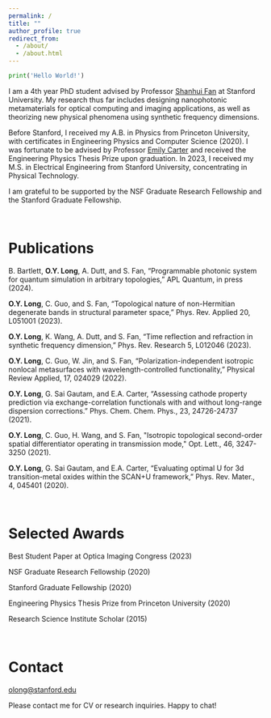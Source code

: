 ```yaml
---
permalink: /
title: ""
author_profile: true
redirect_from: 
  - /about/
  - /about.html
---
```


```python
print('Hello World!')
```
I am a 4th year PhD student advised by Professor [Shanhui Fan](https://fangroup.stanford.edu/) at Stanford University. My research thus far includes designing nanophotonic metamaterials for optical computing and imaging applications, as well as theorizing new physical phenomena using synthetic frequency dimensions.

Before Stanford, I received my A.B. in Physics from Princeton University, with certificates in Engineering Physics and Computer Science (2020). I was fortunate to be advised by Professor [Emily Carter](https://carter.princeton.edu/) and received the Engineering Physics Thesis Prize upon graduation. In 2023, I received my M.S. in Electrical Engineering from Stanford University, concentrating in Physical Technology.

I am grateful to be supported by the NSF Graduate Research Fellowship and the Stanford Graduate Fellowship.

<br>

Publications
======

B. Bartlett, **O.Y. Long**, A. Dutt, and S. Fan, “Programmable photonic system for quantum simulation in arbitrary topologies,” APL Quantum, in press (2024).

**O.Y. Long**, C. Guo, and S. Fan, “Topological nature of non-Hermitian degenerate bands in structural parameter space,” Phys. Rev. Applied 20, L051001 (2023).

**O.Y. Long**, K. Wang, A. Dutt, and S. Fan, “Time reflection and refraction in synthetic frequency dimension,” Phys. Rev. Research 5, L012046 (2023).

**O.Y. Long**, C. Guo, W. Jin, and S. Fan, “Polarization-independent isotropic nonlocal metasurfaces with wavelength-controlled functionality,” Physical Review Applied, 17, 024029 (2022).

**O.Y. Long**, G. Sai Gautam, and E.A. Carter, “Assessing cathode property prediction via exchange-correlation functionals with and without long-range dispersion corrections.” Phys. Chem. Chem. Phys., 23, 24726-24737 (2021).

**O.Y. Long**, C. Guo, H. Wang, and S. Fan, "Isotropic topological second-order spatial differentiator operating in transmission mode," Opt. Lett., 46, 3247-3250 (2021).

**O.Y. Long**, G. Sai Gautam, and E.A. Carter, “Evaluating optimal U for 3d transition-metal oxides within the SCAN+U framework,” Phys. Rev. Mater., 4, 045401 (2020).

<br>

Selected Awards
======

Best Student Paper at Optica Imaging Congress (2023)

NSF Graduate Research Fellowship (2020)

Stanford Graduate Fellowship (2020)

Engineering Physics Thesis Prize from Princeton University (2020)

Research Science Institute Scholar (2015)

<br>

Contact
======

olong@stanford.edu 

Please contact me for CV or research inquiries. Happy to chat!